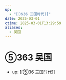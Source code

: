 ```yaml
---
up:
  - "[[⑤36 三国时代]]"
date: 2025-03-01
ctime: 2025-03-01T13:29:59
aliases:
  - 吴国
---
```


# ⑤363 吴国

- up: [[⑤36 三国时代]]
